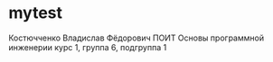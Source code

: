 # mytest
Костючченко
Владислав
Фёдорович
ПОИТ
Основы программной инженерии
курс 1, группа 6, подгруппа 1
